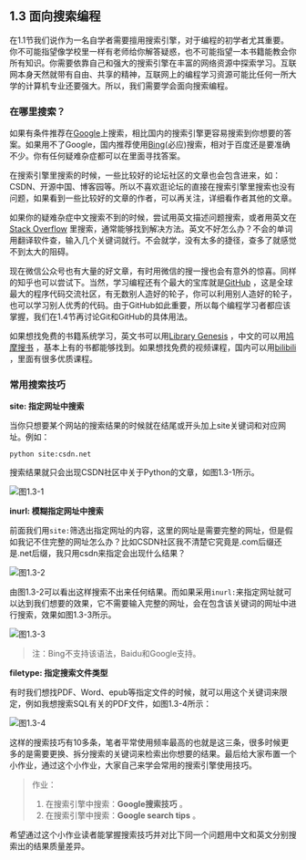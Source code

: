 ## 1.3 面向搜索编程

在1.1节我们说作为一名自学者需要擅用搜索引擎，对于编程的初学者尤其重要。你不可能指望像学校里一样有老师给你解答疑惑，也不可能指望一本书籍能教会你所有知识。你需要依靠自己和强大的搜索引擎在丰富的网络资源中探索学习。互联网本身天然就带有自由、共享的精神，互联网上的编程学习资源可能比任何一所大学的计算机专业还要强大。所以，我们需要学会面向搜索编程。

### 在哪里搜索？

如果有条件推荐在[Google](http://www.google.com)上搜索，相比国内的搜索引擎更容易搜索到你想要的答案。如果用不了Google，国内推荐使用[Bing](http://www.bing.com)(必应)搜索，相对于百度还是要准确不少。你有任何疑难杂症都可以在里面寻找答案。

在搜索引擎里搜索的时候，一些比较好的论坛社区的文章也会包含进来，如：CSDN、开源中国、博客园等。所以不喜欢逛论坛的直接在搜索引擎里搜索也没有问题，如果看到一些比较好的文章的作者，可以再关注，详细看作者其他的文章。

如果你的疑难杂症中文搜索不到的时候，尝试用英文描述问题搜索，或者用英文在[Stack Overflow](https://stackoverflow.com/) 里搜索，通常能够找到解决方法。英文不好怎么办？不会的单词用翻译软件查，输入几个关键词就行。不会就学，没有太多的捷径，查多了就感觉不到太大的阻碍。

现在微信公众号也有大量的好文章，有时用微信的搜一搜也会有意外的惊喜。同样的知乎也可以尝试下。当然，学习编程还有个最大的宝库就是[GitHub](https://github.com/) ，这是全球最大的程序代码交流社区，有无数别人造好的轮子，你可以利用别人造好的轮子，也可以学习别人优秀的代码。由于GitHub如此重要，所以每个编程学习者都应该掌握，我们在1.4节再讨论Git和GitHub的具体用法。

如果想找免费的书籍系统学习，英文书可以用[Library Genesis](http://gen.lib.rus.ec/) ，中文的可以用[鸠摩搜书](https://www.jiumodiary.com/) ，基本上有的书都能够找到。如果想找免费的视频课程，国内可以用[bilibili](https://www.bilibili.com/) ，里面有很多优质课程。

### 常用搜索技巧

**site: 指定网址中搜索** 

当你只想要某个网站的搜索结果的时候就在结尾或开头加上site关键词和对应网址。例如：

`python site:csdn.net`

搜索结果就只会出现CSDN社区中关于Python的文章，如图1.3-1所示。

![图1.3-1](pictures/1.3-1.png) 

**inurl: 模糊指定网址中搜索** 

前面我们用`site:`筛选出指定网址的内容，这里的网址是需要完整的网址，但是假如我记不住完整的网址怎么办？比如CSDN社区我不清楚它究竟是.com后缀还是.net后缀，我只用csdn来指定会出现什么结果？

![图1.3-2](pictures/1.3-2.png) 

由图1.3-2可以看出这样搜索不出来任何结果。而如果采用`inurl:`来指定网址就可以达到我们想要的效果，它不需要输入完整的网址，会在包含该关键词的网址中进行搜索，效果如图1.3-3所示。

![图1.3-3](pictures/1.3-3.png) 

> 注：Bing不支持该语法，Baidu和Google支持。

**filetype: 指定搜索文件类型** 

有时我们想找PDF、Word、epub等指定文件的时候，就可以用这个关键词来限定，例如我想搜索SQL有关的PDF文件，如图1.3-4所示：

![图1.3-4](pictures/1.3-4.png) 

这样的搜索技巧有10多条，笔者平常使用频率最高的也就是这三条，很多时候更多的是需要更换、拆分搜索的关键词来检索出你想要的结果。最后给大家布置一个小作业，通过这个小作业，大家自己来学会常用的搜索引擎使用技巧。

> 作业：
>
>1. 在搜索引擎中搜索：**Google搜索技巧** 。
>2. 在搜索引擎中搜索：**Google search tips** 。

希望通过这个小作业读者能掌握搜索技巧并对比下同一个问题用中文和英文分别搜索出的结果质量差异。
